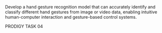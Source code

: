 Develop a hand gesture recognition model that can accurately identify and classify different hand gestures from image or video data, enabling intuitive human-computer interaction and gesture-based control systems.

PRODIGY TASK 04
